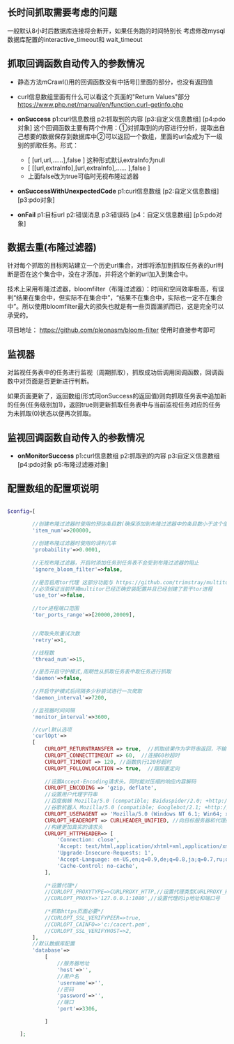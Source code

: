 ## 长时间抓取需要考虑的问题

一般默认8小时后数据库连接将会断开，如果任务跑的时间特别长
考虑修改mysql数据库配置的interactive_timeout和 wait_timeout

## 抓取回调函数自动传入的参数情况

+ 静态方法mCrawl()用的回调函数没有中括号[]里面的部分，也没有返回值

+ curl信息数组里面有什么可以看这个页面的"Return Values"部分 https://www.php.net/manual/en/function.curl-getinfo.php

+ **onSuccess**    p1:curl信息数组 p2:抓取到的内容 [p3:自定义信息数组] [p4:pdo对象] 这个回调函数主要有两个作用：①对抓取到的内容进行分析，提取出自己想要的数据保存到数据库中②可以返回一个数组，里面的url会成为下一级别的抓取任务。形式：
    + [ [url,url,......],false ]  这种形式默认extraInfo为null
    + [ [[url,extraInfo],[url,extraInfo],...... ],false ] 
    + 上面false改为true可临时无视布隆过滤器

+ **onSuccessWithUnexpectedCode** p1:curl信息数组 [p2:自定义信息数组] [p3:pdo对象]

+ **onFail** p1:目标url p2:错误消息 p3:错误码 [p4：自定义信息数组] [p5:pdo对象]

## 数据去重(布隆过滤器)

针对每个抓取的目标网站建立一个历史url集合，对即将添加到抓取任务表的url判断是否在这个集合中，没在才添加，并将这个新的url加入到集合中。

技术上采用布隆过滤器，bloomfilter（布隆过滤器）：时间和空间效率极高，有误判“结果在集合中，但实际不在集合中”，“结果不在集合中，实际也一定不在集合中”。所以使用bloomfilter最大的损失也就是有一些页面漏抓而已，这是完全可以承受的。

 项目地址： https://github.com/pleonasm/bloom-filter 使用时直接参考即可
 
 ## 监视器
 
  对监视任务表中的任务进行监视（周期抓取），抓取成功后调用回调函数，回调函数中对页面是否更新进行判断。
  
  如果页面更新了，返回数组(形式同onSuccess的返回值)则向抓取任务表中追加新的任务(任务级别加1)，返回true则更新抓取任务表中与当前监视任务对应的任务为未抓取(0)状态以便再次抓取。
  
## 监视回调函数自动传入的参数情况

+ **onMonitorSuccess**    p1:curl信息数组 p2:抓取到的内容 p3:自定义信息数组 [p4:pdo对象 p5:布隆过滤器对象]

## 配置数组的配置项说明

```php

$config=[

        //创建布隆过滤器时使用的预估条目数(确保添加到布隆过滤器中的条目数小于这个值)
        'item_num'=>200000,
        
        //创建布隆过滤器时使用的误判几率
        'probability'=>0.0001,
        
        //无视布隆过滤器，开启时添加任务到任务表不会受到布隆过滤器的阻止
        'ignore_bloom_filter'=>false,
        
        //是否启用tor代理 这部分功能与 https://github.com/trimstray/multitor 项目配合使用
        //必须保证当前环境multitor已经正确安装配置并且已经创建了若干tor进程
        'use_tor'=>false,
        
        //tor进程端口范围
        'tor_ports_range'=>[20000,20009],


        //爬取失败重试次数
        'retry'=>1,

        //线程数
        'thread_num'=>15,

        //是否开启守护模式,周期性从抓取任务表中取任务进行抓取
        'daemon'=>false,
        
        //开启守护模式后间隔多少秒尝试进行一次爬取
        'daemon_interval'=>7200,

        //监视器时间间隔
        'monitor_interval'=>3600,

        //curl默认选项
        'curlOpt'=>
        [
            CURLOPT_RETURNTRANSFER => true,  //抓取结果作为字符串返回，不输出到页面
            CURLOPT_CONNECTTIMEOUT => 60,  //连接60秒超时
            CURLOPT_TIMEOUT => 120, //函数执行120秒超时
            CURLOPT_FOLLOWLOCATION => true,  //跟踪重定向
    
            //设置Accept-Encoding请求头。同时能对压缩的响应内容解码
            CURLOPT_ENCODING => 'gzip, deflate',
            //设置用户代理字符串
            //百度蜘蛛 Mozilla/5.0 (compatible; Baiduspider/2.0; +http://www.baidu.com/search/spider.html)
            //谷歌机器人 Mozilla/5.0 (compatible; Googlebot/2.1; +http://www.google.com/bot.html)
            CURLOPT_USERAGENT => 'Mozilla/5.0 (Windows NT 6.1; Win64; x64) AppleWebKit/537.36 (KHTML, like Gecko) Chrome/73.0.3683.103 Safari/537.36',
            CURLOPT_HEADEROPT => CURLHEADER_UNIFIED, //向目标服务器和代理服务器的请求都使用CURLOPT_HTTPHEADER定义的请求头
            //构建更加真实的请求头
            CURLOPT_HTTPHEADER=> [
                'Connection: close',
                'Accept: text/html,application/xhtml+xml,application/xml;q=0.9,image/webp,image/apng,*/*;q=0.8',
                'Upgrade-Insecure-Requests: 1',
                'Accept-Language: en-US,en;q=0.9,de;q=0.8,ja;q=0.7,ru;q=0.6,zh-CN;q=0.5,zh;q=0.4',
                'Cache-Control: no-cache',
            ],
    
            /*设置代理*/
            //CURLOPT_PROXYTYPE=>CURLPROXY_HTTP,//设置代理类型CURLPROXY_HTTP或CURLPROXY_SOCKS5
            //CURLOPT_PROXY=>'127.0.0.1:1080',//设置代理的ip地址和端口号
    
            /*抓取https页面必要*/
            //CURLOPT_SSL_VERIFYPEER=>true,
            //CURLOPT_CAINFO=>'c:/cacert.pem',
            //CURLOPT_SSL_VERIFYHOST=>2,
        ],
        //默认数据库配置
        'database'=>
            [
                //服务器地址
                'host'=>'',
                //用户名
                'username'=>'',
                //密码
                'password'=>'',
                //端口
                'port'=>3306,

            ]

    ];
```

